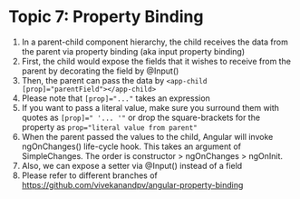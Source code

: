 # Topic 7: Property Binding

1. In a parent-child component hierarchy, the child receives the data from the parent via property binding (aka input property binding)
2. First, the child would expose the fields that it wishes to receive from the parent by decorating the field by @Input()
3. Then, the parent can pass the data by `<app-child [prop]="parentField"></app-child>`
4. Please note that `[prop]="..."` takes an expression
5. If you want to pass a literal value, make sure you surround them with quotes as `[prop]=" '... '"` or drop the square-brackets for the property as `prop="literal value from parent"`
6. When the parent passed the values to the child, Angular will invoke ngOnChanges() life-cycle hook. This takes an argument of SimpleChanges. The order is constructor > ngOnChanges > ngOnInit.
7. Also, we can expose a setter via @Input() instead of a field
8. Please refer to different branches of <https://github.com/vivekanandpv/angular-property-binding>
